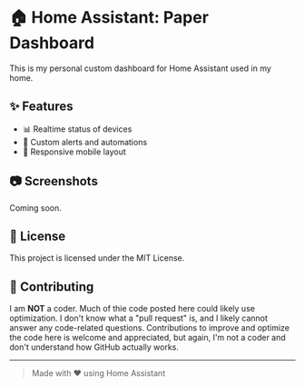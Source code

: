# 🏠 Home Assistant: Paper Dashboard

This is my personal custom dashboard for Home Assistant used in my home.

## ✨ Features

- 📊 Realtime status of devices
- 🔔 Custom alerts and automations
- 📱 Responsive mobile layout

## 📷 Screenshots
Coming soon.

## 📄 License

This project is licensed under the MIT License.

## 🙌 Contributing

I am **NOT** a coder. Much of thie code posted here could likely use optimization. I don't know what a "pull request" is, and I likely cannot answer any code-related questions. Contributions to improve and optimize the code here is welcome and appreciated, but again, I'm not a coder and don't understand how GitHub actually works.

---

> Made with ❤️ using Home Assistant
